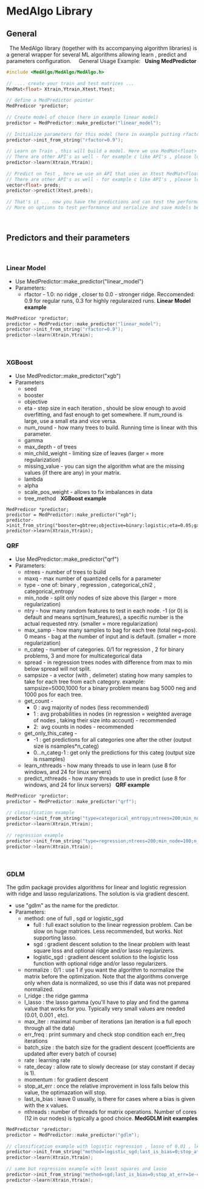 # MedAlgo Library
## General
 
The MedAlgo library (together with its accompanying algorithm libraries) is a general wrapper for several ML algorithms allowing learn , predict and parameters configuration.
 
 
General Usage Example:
 
**Using MedPredictor**
```c++
#include <MedAlgo/MedAlgo/MedAlgo.h>
 
// .... create your train and test matrices ...
MedMat<float> Xtrain,Ytrain,Xtest,Ytest;
 
// define a MedPredictor pointer
MedPredicor *predictor;
 
// Create model of choice (here in example linear model)
predictor = MedPredictor::make_predictor("linear_model");
 
// Initialize parameters for this model (here in example putting rfactor , the 1-ridge , to be 0.9)
predictor->init_from_string("rfactor=0.9");
 
// Learn on Train , this will build a model. Here we use MedMat<float> matrices for X and Y
// There are other API's as well - for example c like API's , please look at the MedPredictor class for more options
predictor->learn(Xtrain,Ytrain);
 
// Predict on Test , here we use an API that uses an Xtest MedMat<float> for test, and a vector<float> for predictions
// There are other API's as well - for example c like API's , please look at the MedPredictor class for more options
vector<float> preds;
predictor->predict(Xtest,preds);
 
// That's it ... now you have the predictions and can test the performance.
// More on options to test performance and serialize and save models below.
 
 
```

## Predictors and their parameters
 
### Linear Model
- Use MedPredictor::make_predictor("linear_model")
- Parameters:
  - rfactor - 1.0: no ridge , closer to 0.0 - stronger ridge. Reccomended: 0.9 for regular runs, 0.3 for highly regularaized runs.
**Linear Model example**
```c++
MedPredicor *predictor;
predictor = MedPredictor::make_predictor("linear_model");
predictor->init_from_string("rfactor=0.9");
predictor->learn(Xtrain,Ytrain);
```
 
### XGBoost
- Use MedPredictor::make_predictor("xgb")
- Parameters
  - seed
  - booster
  - objective
  - eta - step size in each iteration , should be slow enough to avoid overfitting, and fast enough to get somewhere. If num_round is large, use a small eta and vice versa.
  - num_round - how many trees to build. Running time is linear with this parameter.
  - gamma
  - max_depth - of trees
  - min_child_weight - limiting size of leaves (larger = more regularization)
  - missing_value - you can sign the algorithm what are the missing values (if there are any) in your matrix.
  - lambda
  - alpha
  - scale_pos_weight - allows to fix imbalances in data
  - tree_method
 
**XGBoost example**
```
MedPredicor *predictor;
predictor = MedPredictor::make_predictor("xgb");
predictor->init_from_string("booster=gbtree;objective=binary:logistic;eta=0.05;gamma=1;max_depth=5;num_round=50;min_child_weight=6");
predictor->learn(Xtrain,Ytrain);
```
### QRF
- Use MedPredictor::make_predictor("qrf")
- Parameters:
  - ntrees - number of trees to build
  - maxq - max number of quantized cells for a parameter
  - type - one of: binary , regression , categorical_chi2 , categorical_entropy
  - min_node - split only nodes of size above this (larger = more regularization)
  - ntry - how many random features to test in each node. -1 (or 0) is default and means sqrt(num_features), a specific number is the actual requested ntry. (smaller = more regularization)
  - max_samp - how many samples to bag for each tree (total neg+pos). 0 means - bag at the number of input and is default. (smaller = more regularization)
  - n_categ - number of categories. 0/1 for regression , 2 for binary problems, 3 and more for multicategorical data
  - spread - in regression trees nodes with difference from max to min below spread will not split.
  - sampsize - a vector (with , delimeter) stating how many samples to take for each tree from each category. example: sampsize=5000,1000 for a binary problem means bag 5000 neg and 1000 pos for each tree.
  - get_count - 
    - 0 : avg majority of nodes (less recommended)
    - 1 : avg probabilities in nodes (in regression = weighted average of nodes , taking their size into account) - recommended
    - 2:  avg counts in nodes - recommended
  - get_only_this_categ - 
    - -1 : get predictions for all categories one after the other (output size is nsamples*n_categ)
    - 0...n_categ-1 : get only the predictions for this categ (output size is nsamples)
  - learn_nthreads - how many threads to use in learn (use 8 for windows, and 24 for linux servers)
  - predict_nthreads - how many threads to use in predict (use 8 for windows, and 24 for linux servers)
 
**QRF example**
```c++
MedPredicor *predictor;
predictor = MedPredictor::make_predictor("qrf");
 
// classification example
predictor->init_from_string("type=categorical_entropy;ntrees=200;min_node=30;n_categ=2;get_only_this_categ=1;sampsize=15000,5000;learn_nthreads=24;predict_nthreads=24");
predictor->learn(Xtrain,Ytrain);
 
// regression example
predictor->init_from_string("type=regression;ntrees=200;min_node=100;n_categ=1;spread=0.1;learn_nthreads=24;predict_nthreads=24");
predictor->learn(Xtrain,Ytrain);
```
 
### **GDLM**
The gdlm package provides algorithms for linear and logistic regression with ridge and lasso regularizations. The solution is via gradient descent.
- use "gdlm" as the name for the predictor.
- Parameters:
  - method: one of full , sgd or logistic_sgd
    - full : full exact solution to the linear regression problem. Can be slow on huge matrices. Less recommended, but works. Not supporting lasso.
    - sgd : gradient descent solution to the linear problem with least square loss and optional ridge and/or lasso regularizers.
    - logistic_sgd : gradient descent solution to the logistic loss function with optional ridge and/or lasso regularizers.
  - normalize : 0/1 : use 1 if you want the algorithm to normalize the matrix before the optimization. Note that the algorithms converge only when data is normalized, so use this if data was not prepared normalized.
  - l_ridge : the ridge gamma
  - l_lasso : the lasso gamma (you'll have to play and find the gamma value that works for you. Typically very small values are needed (0.01, 0.001 , etc).
  - max_iter : maximal number of iterations (an iteration is a full epoch through all the data)
  - err_freq : print summary and check stop condition each err_freq iterations
  - batch_size : the batch size for the gradient descent (coefficients are updated after every batch of course)
  - rate : learning rate
  - rate_decay : allow rate to slowly decrease (or stay constant if decay is 1).
  - momentum : for gradient descent
  - stop_at_err : once the relative improvement in loss falls below this value, the optimazation will stop.
  - last_is_bias : leave 0 usually, is there for cases where a bias is given with the x values.
  - nthreads : number of threads for matrix operations. Number of cores (12 in our nodes) is typically a good choice.
**MedGDLM init examples**
```c++
MedPredictor *predictor;
predictor = MedPredictor::make_predictor("gdlm");
 
// classification example with logistic regression , lasso of 0.01 , learning rate of 0.001 and normalization pre running
predictor->init_from_string("method=logistic_sgd;last_is_bias=0;stop_at_err=1e-4;batch_size=2048;momentum=0.95;rate=0.001;rate_decay=1;l_ridge=0;l_lasso=0.01;err_freq=10;nthreads=12;normalize=1");
predictor->learn(Xtrain,Ytrain);
 
// same but regression example with least squares and lasso
predictor->init_from_string("method=sgd;last_is_bias=0;stop_at_err=1e-4;batch_size=2048;momentum=0.95;rate=0.001;rate_decay=1;l_ridge=0;l_lasso=0.01;err_freq=10;nthreads=12;normalize=1");
predictor->learn(Xtrain,Ytrain);
```
 
